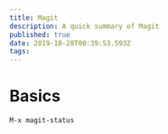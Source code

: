 ```yaml
---
title: Magit
description: A quick summary of Magit
published: true
date: 2019-10-28T00:39:53.593Z
tags: 
---
```


# Basics


```lisp
M-x magit-status
```
